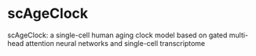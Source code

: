 # scAgeClock
scAgeClock: a single-cell human aging clock model based on gated multi-head attention neural networks and single-cell transcriptome
